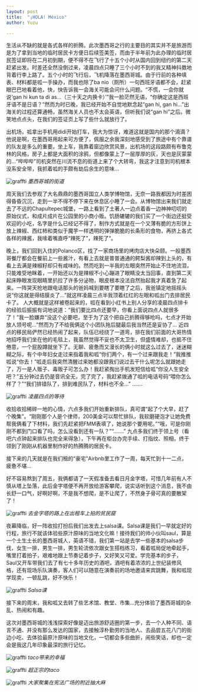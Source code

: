 ```yaml
---
layout: post
title:  "¡HOLA! México"
author: Yuzu

---
```


生活从不缺的就是各式各样的折腾。此次墨西哥之行的主要目的其实并不是旅游而是为了拿到当地的临时居民卡方便日后续签美签，而由于半年前为此办理的临时居民签证即将在二月初到期，便不得不在飞行了十五个小时从国内回到纽约的第二天赶紧出发。时差还全然没倒过来，凌晨四点只睡了三个小时不到的我又精神抖擞地背着行李上路了。五个小时的飞行后，飞机降落在墨西哥城。由于行前的各种填表、材料都是呱一手操办，而我也除了ba nio（厕所）一句西班牙语都不会，赶紧眼巴巴地看着他，快，快告诉我一会海关可能会问什么问题。“不慌，一会你就说‘gan hi kun ta di as…（三十天之内换卡）’”我一脸茫然无语，“你确定这是西班牙语不是日语？”然而为时已晚，我已经开始不自觉地默念起“gan hi, gan hi…”出海关的过程还算通畅，虽然海关人员也不太会英语，但听我们说“gan hi”之后。微笑地点点头，在我们的签证页上写了些什么就放行了。

出机场，呱拿出手机用didi开始打车，我大为惊讶，难道这就是国内的那个滴滴？他说是啊，在墨西哥用起来可方便了，佩服之余我深刻地感受到了旅途中有个靠谱的队友是多么的重要。坐上车，我靠着窗边欣赏风景，出机场的这段路颇有布鲁克林的风格，房子上都是大面积的涂鸦，但都像蒙上了一层厚厚的灰，天也是灰蒙蒙的…“哔哔哔”司机突然在川流不息的街道上来了个大转弯，我这才注意到司机根本没系安全带，我抓着呱的手颇有劫后余生的意味…

![graffti](/assets/images/墨西哥城的街道.jpeg)
          *墨西哥城的街道*

周天我们去参观了大名鼎鼎的墨西哥国立人类学博物馆，无奈一路我都因为时差困得昏昏沉沉，走到一半不得不停下来在休息区小睡了一会。从博物馆出来我们就走去了不远的Chapultepec城堡，一路上看到了土著人一边点着香一边神神叨叨的原始仪式，和成片成片在公园里的小商小贩。饥肠辘辘的我们买了一个街边还挺受欢迎的小吃，名字是什么已经记不得了，制作方式就是在一个又薄有脆的方形饼上放上辣椒、西红柿和类似于魔芋一样透明的弹弹脆脆的长条形的食物，再挤上各式各样的辣酱，我嗦着嘴直呼“辣死了”，辣死了“。

晚上，我们回到入住的Polanco区，找了一家商场里的烤肉店大快朵颐。一般墨西哥餐厅都会在餐前上一些酱汁，有看上去就是普普通通的鳄梨酱却辣到上头的，有看上去满是辣椒籽却只有咸味的。然而吃到一半我的左眼突然开始止不住地流泪，只能难受地眯着，一开始还以为是辣椒不小心蹦进了眼睛没太当回事，直到第二天起床睁眼发现眼睛里扒拉了许多分泌物，眼皮根本没法自然抬起我才真着急了起来。一阵哭天抢地跟电话那头的爸妈喊到要瞎了要瞎了之后，我爸镇定地摇摇头说“你这就是得结膜炎了…”就这样凌晨三点半我顶着红红的左眼和呱出门去排居民卡了。
人大概就是这样被卷起来的，呱在看到小红书上别人分享的凌晨四点排卡的经验后振振有词地说道：“我们要比四点还要早，你看上面说四点人就很多了！”我一脸嫌弃“没这个必要吧，至于为了这个把自己折腾得够呛吗，七点才开始放人领号呢…”然而为了不给我俩这个小团队拖后腿最后我当然还是妥协了…
近四点的移民局俨然已经热闹了起来，队伍已经绕了一道弯，排在我们前面的大哥热情地招呼我们坐在他的毛毯上，我虽然觉得不妥也不太卫生，但盛情难却，也抵不住倦意，一个屁股蹲就坐下了。无聊、疲惫而又漫长的俩小时就这么过去了，迷迷糊糊之际，有个中年妇女走过来指着我和呱“你们两个，有一个过来跟我走！”我推推呱说“你去！”呱走后我突然清醒过来她都没跟我们说过去干什么呢怎么就跟她走了，万一是人贩子、毒贩子可怎么办！我赶紧掏出手机发短信给呱“你没人生安全吧？”五分钟过去仍是音讯全无，完了完了，我赶紧拨通了呱的电话号码“喂你怎么样了？”“我们排错队了，排到难民队了，材料也不全…”
…….

![graffti](/assets/images/凌晨四点的等待.jpeg)
          *凌晨四点的等待*

收拾收拾稀碎一地的心情，六点多我们开始重新排队，真可谓“起了个大早，赶了个晚集”。“刚刚那个人是个律师，200美金可以帮忙排队，我软磨硬泡才让她免费帮我俩看了下材料，我们先赶紧把FMM表填了，她说那个要用呢。”“哦，可是你刚刚不都到门口看了吗，怎么没看到还有一队？”“…….”
九点多我们终于领上号（看吧六点钟起来排队也完全来得急），下午再在柜台办完手续、打指纹、照相，终于领到了刚刚从机器里制作好的热腾腾的居民卡。


接下来的几天就是在我们租的“豪宅”Airbnb里工作了一周，每天忙到十一二点，疲惫不堪…

好不容易熬到了周五，我俩都请了一天假准备去看日月金字塔，可惜几年前有人不慎从塔上坠落，此后金字塔便不再开放给游客攀爬，说实话听到这个消息，我不由长舒一口气，好啊好啊，不是我不想爬，是不让爬了，不然身子骨可真的要散架了！

![graffti](/assets/images/去金字塔的路上在出租车上拍下的贫民窟.jpeg)
          *去金字塔的路上在出租车上拍的贫民窟*


夜幕降临，好一阵收拾打扮后我们出发去上salsa课。Salsa课是我们一早就定好的行程，旅行不就该体验些原汁原味的当地文化嘛！接待我们的帅小伙叫saul，算是一个土生土长的墨西哥城人，英语不错，我们第一站是去学一些基本的salsa步伐，女生一排，男生一排，男生轮流依次跟女生搭档练习，看着呱局促地牵起手，嘴里打着拍子，艰难地跟上节奏记着步子，又好笑又可爱。学完基本的步子，Saul又开车带我们去了有七十多年历史的酒吧，酒吧有着浓浓的上世纪装修风格，还有现场乐队演奏，客人们可以随意在演奏前的场地邀请来宾跳舞，我和呱现学现卖，一顿乱跳，好不快乐！

![graffti](/assets/images/Salsa课.jpeg)
          *Salsa课*

接下来的周末，我和呱又去转了些艺术馆、教堂、市集…充分体验了墨西哥城的杂乱、热闹和有趣。

这次对墨西哥城的浅浅探索好像是迈出旅游舒适圈的第一步，去一个人种不同、语言不通、并没有那么发达的国家，去接触淳朴勤劳的当地人、去品尝五花八门的街边小吃、去体验最原汁原味的当地文化，一切都会多些曲折，闹些笑话，却也一定会是我这几年印象最深的旅行记忆。

![graffti](/assets/images/taco带来的幸福.jpeg)
          *taco带来的幸福*
  
![graffti](/assets/images/超正宗的taco.jpeg)
          *超正宗的taco*  
  
 ![graffti](/assets/images/大家聚集在宪法广场的附近抽大麻.jpeg)
          *大家聚集在宪法广场的附近抽大麻*  
